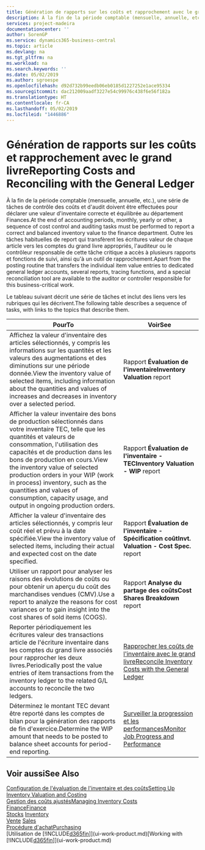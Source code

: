```yaml
---
title: Génération de rapports sur les coûts et rapprochement avec le grand livre | Microsoft Docs
description: À la fin de la période comptable (mensuelle, annuelle, etc.), une série de tâches de contrôle des coûts et d'audit doivent être effectuées pour déclarer une valeur d'inventaire correcte et équilibrée au département Finances. Outre les tâches habituelles de report qui transfèrent les écritures valeur de chaque article vers les comptes du grand livre appropriés, l'auditeur ou le contrôleur responsable de cette tâche critique a accès à plusieurs rapports et fonctions de suivi, ainsi qu'à un outil de rapprochement.
services: project-madeira
documentationcenter: ''
author: SorenGP
ms.service: dynamics365-business-central
ms.topic: article
ms.devlang: na
ms.tgt_pltfrm: na
ms.workload: na
ms.search.keywords: ''
ms.date: 05/02/2019
ms.author: sgroespe
ms.openlocfilehash: d92d732b99eedb06eb0185d1227252e1ace95334
ms.sourcegitcommit: dac212009aadf3227e54c99976c438f6e56f182a
ms.translationtype: HT
ms.contentlocale: fr-CA
ms.lasthandoff: 05/02/2019
ms.locfileid: "1446886"
---
```

# <a name="reporting-costs-and-reconciling-with-the-general-ledger"></a><span data-ttu-id="ba7d6-104">Génération de rapports sur les coûts et rapprochement avec le grand livre</span><span class="sxs-lookup"><span data-stu-id="ba7d6-104">Reporting Costs and Reconciling with the General Ledger</span></span>
<span data-ttu-id="ba7d6-105">À la fin de la période comptable (mensuelle, annuelle, etc.), une série de tâches de contrôle des coûts et d'audit doivent être effectuées pour déclarer une valeur d'inventaire correcte et équilibrée au département Finances.</span><span class="sxs-lookup"><span data-stu-id="ba7d6-105">At the end of accounting periods, monthly, yearly or other, a sequence of cost control and auditing tasks must be performed to report a correct and balanced inventory value to the finance department.</span></span> <span data-ttu-id="ba7d6-106">Outre les tâches habituelles de report qui transfèrent les écritures valeur de chaque article vers les comptes du grand livre appropriés, l'auditeur ou le contrôleur responsable de cette tâche critique a accès à plusieurs rapports et fonctions de suivi, ainsi qu'à un outil de rapprochement.</span><span class="sxs-lookup"><span data-stu-id="ba7d6-106">Apart from the posting routine that transfers the individual item value entries to dedicated general ledger accounts, several reports, tracing functions, and a special reconciliation tool are available to the auditor or controller responsible for this business-critical work.</span></span>  

 <span data-ttu-id="ba7d6-107">Le tableau suivant décrit une série de tâches et inclut des liens vers les rubriques qui les décrivent.</span><span class="sxs-lookup"><span data-stu-id="ba7d6-107">The following table describes a sequence of tasks, with links to the topics that describe them.</span></span>   

|<span data-ttu-id="ba7d6-108">**Pour**</span><span class="sxs-lookup"><span data-stu-id="ba7d6-108">**To**</span></span>|<span data-ttu-id="ba7d6-109">**Voir**</span><span class="sxs-lookup"><span data-stu-id="ba7d6-109">**See**</span></span>|  
|------------|-------------|  
|<span data-ttu-id="ba7d6-110">Affichez la valeur d'inventaire des articles sélectionnés, y compris les informations sur les quantités et les valeurs des augmentations et des diminutions sur une période donnée.</span><span class="sxs-lookup"><span data-stu-id="ba7d6-110">View the inventory value of selected items, including information about the quantities and values of increases and decreases in inventory over a selected period.</span></span>|<span data-ttu-id="ba7d6-111">Rapport **Évaluation de l'inventaire**</span><span class="sxs-lookup"><span data-stu-id="ba7d6-111">**Inventory Valuation** report</span></span>|  
|<span data-ttu-id="ba7d6-112">Afficher la valeur inventaire des bons de production sélectionnés dans votre inventaire TEC, telle que les quantités et valeurs de consommation, l'utilisation des capacités et de production dans les bons de production en cours.</span><span class="sxs-lookup"><span data-stu-id="ba7d6-112">View the inventory value of selected production orders in your WIP (work in process) inventory, such as the quantities and values of consumption, capacity usage, and output in ongoing production orders.</span></span>|<span data-ttu-id="ba7d6-113">Rapport **Évaluation de l'inventaire - TEC**</span><span class="sxs-lookup"><span data-stu-id="ba7d6-113">**Inventory Valuation - WIP** report</span></span>|  
|<span data-ttu-id="ba7d6-114">Afficher la valeur d'inventaire des articles sélectionnés, y compris leur coût réel et prévu à la date spécifiée.</span><span class="sxs-lookup"><span data-stu-id="ba7d6-114">View the inventory value of selected items, including their actual and expected cost on the date specified.</span></span>|<span data-ttu-id="ba7d6-115">Rapport **Évaluation de l'inventaire - Spécification coût**</span><span class="sxs-lookup"><span data-stu-id="ba7d6-115">**Invt. Valuation - Cost Spec.** report</span></span>|  
|<span data-ttu-id="ba7d6-116">Utiliser un rapport pour analyser les raisons des évolutions de coûts ou pour obtenir un aperçu du coût des marchandises vendues (CMV).</span><span class="sxs-lookup"><span data-stu-id="ba7d6-116">Use a report to analyze the reasons for cost variances or to gain insight into the cost shares of sold items (COGS).</span></span>|<span data-ttu-id="ba7d6-117">Rapport **Analyse du partage des coûts**</span><span class="sxs-lookup"><span data-stu-id="ba7d6-117">**Cost Shares Breakdown** report</span></span>|  
|<span data-ttu-id="ba7d6-118">Reporter périodiquement les écritures valeur des transactions article de l'écriture inventaire dans les comptes du grand livre associés pour rapprocher les deux livres.</span><span class="sxs-lookup"><span data-stu-id="ba7d6-118">Periodically post the value entries of item transactions from the inventory ledger to the related G/L accounts to reconcile the two ledgers.</span></span>|[<span data-ttu-id="ba7d6-119">Rapprocher les coûts de l'inventaire avec le grand livre</span><span class="sxs-lookup"><span data-stu-id="ba7d6-119">Reconcile Inventory Costs with the General Ledger</span></span>](finance-how-to-post-inventory-costs-to-the-general-ledger.md)|  
|<span data-ttu-id="ba7d6-120">Déterminez le montant TEC devant être reporté dans les comptes de bilan pour la génération des rapports de fin d'exercice.</span><span class="sxs-lookup"><span data-stu-id="ba7d6-120">Determine the WIP amount that needs to be posted to balance sheet accounts for period-end reporting.</span></span>|[<span data-ttu-id="ba7d6-121">Surveiller la progression et les performances</span><span class="sxs-lookup"><span data-stu-id="ba7d6-121">Monitor Job Progress and Performance</span></span>](projects-how-monitor-progress-performance.md)|

## <a name="see-also"></a><span data-ttu-id="ba7d6-122">Voir aussi</span><span class="sxs-lookup"><span data-stu-id="ba7d6-122">See Also</span></span>  
[<span data-ttu-id="ba7d6-123">Configuration de l'évaluation de l'inventaire et des coûts</span><span class="sxs-lookup"><span data-stu-id="ba7d6-123">Setting Up Inventory Valuation and Costing</span></span>](finance-set-up-inventory-valuation-and-costing.md)  
[<span data-ttu-id="ba7d6-124">Gestion des coûts ajustés</span><span class="sxs-lookup"><span data-stu-id="ba7d6-124">Managing Inventory Costs</span></span>](finance-manage-inventory-costs.md)  
[<span data-ttu-id="ba7d6-125">Finance</span><span class="sxs-lookup"><span data-stu-id="ba7d6-125">Finance</span></span>](finance.md)  
<span data-ttu-id="ba7d6-126">[Stocks](inventory-manage-inventory.md) </span><span class="sxs-lookup"><span data-stu-id="ba7d6-126">[Inventory](inventory-manage-inventory.md) </span></span>  
<span data-ttu-id="ba7d6-127">[Vente](sales-manage-sales.md) </span><span class="sxs-lookup"><span data-stu-id="ba7d6-127">[Sales](sales-manage-sales.md) </span></span>  
[<span data-ttu-id="ba7d6-128">Procédure d'achat</span><span class="sxs-lookup"><span data-stu-id="ba7d6-128">Purchasing</span></span>](purchasing-manage-purchasing.md)  
<span data-ttu-id="ba7d6-129">[Utilisation de [!INCLUDE[d365fin](includes/d365fin_md.md)]](ui-work-product.md)</span><span class="sxs-lookup"><span data-stu-id="ba7d6-129">[Working with [!INCLUDE[d365fin](includes/d365fin_md.md)]](ui-work-product.md)</span></span>
